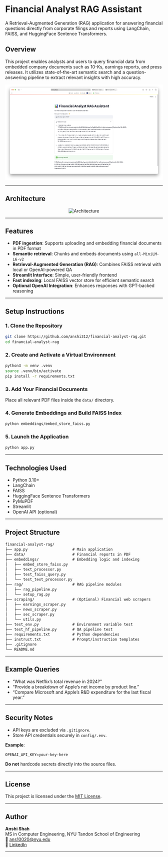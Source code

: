 # Financial Analyst RAG Assistant

A Retrieval-Augmented Generation (RAG) application for answering financial questions directly from corporate filings and reports using LangChain, FAISS, and HuggingFace Sentence Transformers.

## Overview

This project enables analysts and users to query financial data from embedded company documents such as 10-Ks, earnings reports, and press releases. It utilizes state-of-the-art semantic search and a question-answering pipeline to extract relevant insights with high accuracy.

<p align="center">
  <img src="docs/demo-screenshot.png" width="600" alt="Demo Screenshot">
</p>

---

## Architecture

<p align="center">
  <img src="docs/arch-diagram" width="400" alt="Architecture">
</p>

---

## Features

- **PDF ingestion**: Supports uploading and embedding financial documents in PDF format
- **Semantic retrieval**: Chunks and embeds documents using `all-MiniLM-L6-v2`
- **Retrieval-Augmented Generation (RAG)**: Combines FAISS retrieval with local or OpenAI-powered QA
- **Streamlit Interface**: Simple, user-friendly frontend
- **Fast indexing**: Local FAISS vector store for efficient semantic search
- **Optional OpenAI Integration**: Enhances responses with GPT-backed reasoning

---

## Setup Instructions

### 1. Clone the Repository

```bash
git clone https://github.com/anshi312/financial-analyst-rag.git
cd financial-analyst-rag
```

### 2. Create and Activate a Virtual Environment

```bash
python3 -m venv .venv
source .venv/bin/activate
pip install -r requirements.txt
```

### 3. Add Your Financial Documents

Place all relevant PDF files inside the `data/` directory.

### 4. Generate Embeddings and Build FAISS Index

```bash
python embeddings/embed_store_faiss.py
```

### 5. Launch the Application

```bash
python app.py
```

---

## Technologies Used

- Python 3.10+
- LangChain
- FAISS
- HuggingFace Sentence Transformers
- PyMuPDF
- Streamlit
- OpenAI API (optional)

---

## Project Structure

```
financial-analyst-rag/
├── app.py                    # Main application
├── data/                     # Financial reports in PDF
├── embeddings/               # Embedding logic and indexing
│   ├── embed_store_faiss.py
│   ├── text_processor.py
│   ├── test_faiss_query.py
│   └── test_text_processor.py
├── rag/                      # RAG pipeline modules
│   ├── rag_pipeline.py
│   └── setup_rag.py
├── scraping/                 # (Optional) Financial web scrapers
│   ├── earnings_scraper.py
│   ├── news_scraper.py
│   ├── sec_scraper.py
│   └── utils.py
├── test_env.py               # Environment variable test
├── test_hf_pipeline.py       # QA pipeline test
├── requirements.txt          # Python dependencies
├── instruct.txt              # Prompt/instruction templates
├── .gitignore
└── README.md
```

---

## Example Queries

- “What was Netflix’s total revenue in 2024?”
- “Provide a breakdown of Apple’s net income by product line.”
- “Compare Microsoft and Apple’s R&D expenditure for the last fiscal year.”

---

## Security Notes

- API keys are excluded via `.gitignore`.
- Store API credentials securely in `config/.env`.

**Example**:

```
OPENAI_API_KEY=your-key-here
```

**Do not** hardcode secrets directly into the source files.

---

## License

This project is licensed under the [MIT License](https://opensource.org/licenses/MIT).

---

## Author

**Anshi Shah**  
MS in Computer Engineering, NYU Tandon School of Engineering  
📧 ans10020@nyu.edu  
🔗 [LinkedIn](https://linkedin.com/in/shah-anshi)

---
